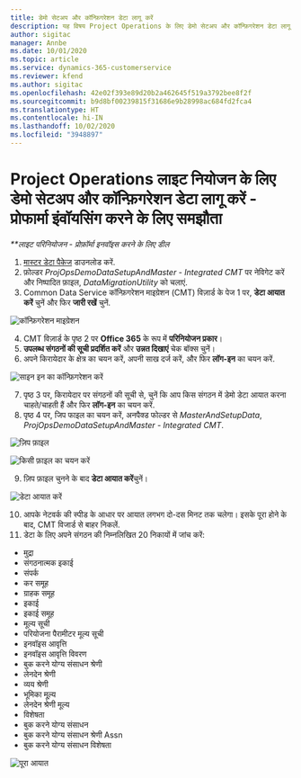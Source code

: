 ```yaml
---
title: डेमो सेटअप और कॉन्फ़िगरेशन डेटा लागू करें
description: यह विषय Project Operations के लिए डेमो सेटअप और कॉन्फ़िगरेशन डेटा लागू करने के तरीके के बारे में जानकारी प्रदान करता है.
author: sigitac
manager: Annbe
ms.date: 10/01/2020
ms.topic: article
ms.service: dynamics-365-customerservice
ms.reviewer: kfend
ms.author: sigitac
ms.openlocfilehash: 42e02f393e89d20b2a462645f519a3792bee8f2f
ms.sourcegitcommit: b9d8bf00239815f31686e9b28998ac684fd2fca4
ms.translationtype: HT
ms.contentlocale: hi-IN
ms.lasthandoff: 10/02/2020
ms.locfileid: "3948897"
---
```

# <a name="apply-demo-setup-and-configuration-data-for-project-operations-lite-deployment---deal-to-proforma-invoicing"></a>Project Operations लाइट नियोजन के लिए डेमो सेटअप और कॉन्फ़िगरेशन डेटा लागू करें - प्रोफार्मा इंवॉयसिंग करने के लिए समझौता

_**लाइट परिनियोजन - प्रोफ़ॉर्मा इनवॉइस करने के लिए डील_

1. [मास्टर डेटा पैकेज](https://download.microsoft.com/download/3/4/1/341bf279-a64f-4baa-af31-ce624859b518/ProjOpsSampleSetupData%20-%20CE%20only%20CMT.zip) डाउनलोड करें. 
2. फ़ोल्डर *ProjOpsDemoDataSetupAndMaster - Integrated CMT* पर नेविगेट करें और निष्पादित फ़ाइल, *DataMigrationUtility* को चलाएं.
3. Common Data Service कॉन्फ़िगरेशन माइग्रेशन (CMT) विज़ार्ड के पेज 1 पर, **डेटा आयात करें** चुनें और फिर **जारी रखें** चुनें.

![कॉन्फ़िगरेशन माइग्रेशन](./media/1ConfigurationMigration.png)

4. CMT विज़ार्ड के पृष्ठ 2 पर **Office 365** के रूप में **परिनियोजन प्रकार**।
5. **उपलब्ध संगठनों की सूची प्रदर्शित करें** और **उन्नत दिखाएं** चेक बॉक्स चुनें।
6. अपने किरायेदार के क्षेत्र का चयन करें, अपनी साख दर्ज करें, और फिर **लॉग-इन** का चयन करें.

![साइन इन का कॉन्फ़िगरेशन करें](./media/2ConfigurationSignin.png)

7. पृष्ठ 3 पर, किरायेदार पर संगठनों की सूची से, चुनें कि आप किस संगठन में डेमो डेटा आयात करना चाहते/चाहती हैं और फिर **लॉग-इन** का चयन करें.
8. पृष्ठ 4 पर, जिप फाइल का चयन करें, अनपैक्ड फोल्डर से *MasterAndSetupData*, *ProjOpsDemoDataSetupAndMaster - Integrated CMT*.

![ज़िप फ़ाइल](./media/3ZipFile.png)

![किसी फ़ाइल का चयन करें](./media/4SelectAFile.png)

9. ज़िप फ़ाइल चुनने के बाद **डेटा आयात करें**चुनें।

![डेटा आयात करें](./media/5ImportData.png)

10. आपके नेटवर्क की स्पीड के आधार पर आयात लगभग दो-दस मिनट तक चलेगा। इसके पूरा होने के बाद, CMT विजार्ड से बाहर निकलें. 
11. डेटा के लिए अपने संगठन की निम्नलिखित 20 निकायों में जांच करें:

- मुद्रा
- संगठनात्मक इकाई
- संपर्क
- कर समूह
- ग्राहक समूह
- इकाई
- इकाई समूह
- मूल्य सूची
- परियोजना पैरामीटर मूल्य सूची
- इनवॉइस आवृत्ति
- इनवॉइस आवृत्ति विवरण
- बुक करने योग्य संसाधन श्रेणी
- लेनदेन श्रेणी
- व्यय श्रेणी
- भूमिका मू्ल्य
- लेनदेन श्रेणी मूल्य
- विशेषता
- बुक करने योग्य संसाधन
- बुक करने योग्य संसाधन श्रेणी Assn
- बुक करने योग्य संसाधन विशेषता

![पूरा आयात](./media/6CompleteImport.png)
